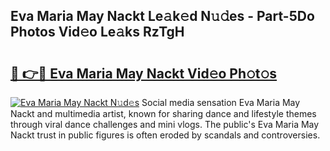 ## Eva Maria May Nackt Le𝚊k𝚎d N𝚞𝚍es - Part-5Do Photos Vid𝚎o Le𝚊ks RzTgH

# <h2><a href="http://fb79b7x.evod.top/?m=Eva+Maria+May+Nackt">🔗 👉🔴 Eva Maria May Nackt Vid𝚎o Ph𝚘t𝚘s</a></h2>

[![Eva Maria May Nackt N𝚞d𝚎s](https://i.imgur.com/8V9OHl7.gif)](http://fb79b7x.evod.top/?m=Eva+Maria+May+Nackt)
Social media sensation Eva Maria May Nackt and multimedia artist, known for sharing dance and lifestyle themes through viral dance challenges and mini vlogs. The public's Eva Maria May Nackt trust in public figures is often eroded by scandals and controversies. 
